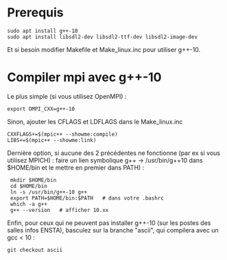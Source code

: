 # Prerequis

    sudo apt install g++-10 
    sudo apt install libsdl2-dev libsdl2-ttf-dev libsdl2-image-dev

Et si besoin modifier Makefile et Make_linux.inc pour utiliser g++-10. 


# Compiler mpi avec g++-10

Le plus simple (si vous utilisez OpenMPI) : 

    export OMPI_CXX=g++-10


Sinon, ajouter les CFLAGS et LDFLAGS dans le Make_linux.inc

    CXXFLAGS+=$(mpic++ --showme:compile)
    LIBS+=$(mpic++ --showme:link)
    
Dernière option, si aucune des 2 précédentes ne fonctionne (par ex si vous utilisez MPICH) : faire un lien symbolique g++ -> /usr/bin/g++10 dans $HOME/bin et le mettre en premier dans PATH) :

     mkdir $HOME/bin
     cd $HOME/bin
     ln -s /usr/bin/g++-10 g++
     export PATH=$HOME/bin:$PATH   # dans votre .bashrc
     which -a g++
     g++ --version   # afficher 10.xx
     
 
Enfin, pour ceux qui ne peuvent pas installer g++-10 (sur les postes des salles infos ENSTA), basculez sur la branche "ascii", qui compilera avec un gcc < 10 :

    git checkout ascii
    
